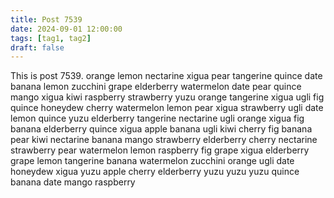 ```yaml
---
title: Post 7539
date: 2024-09-01 12:00:00
tags: [tag1, tag2]
draft: false
---
```

This is post 7539.
orange
lemon
nectarine
xigua
pear
tangerine
quince
date
banana
lemon
zucchini
grape
elderberry
watermelon
date
pear
quince
mango
xigua
kiwi
raspberry
strawberry
yuzu
orange
tangerine
xigua
ugli
fig
quince
honeydew
cherry
watermelon
lemon
pear
xigua
strawberry
ugli
date
lemon
quince
yuzu
elderberry
tangerine
nectarine
ugli
orange
xigua
fig
banana
elderberry
quince
xigua
apple
banana
ugli
kiwi
cherry
fig
banana
pear
kiwi
nectarine
banana
mango
strawberry
elderberry
cherry
nectarine
strawberry
pear
watermelon
lemon
raspberry
fig
grape
xigua
elderberry
grape
lemon
tangerine
banana
watermelon
zucchini
orange
ugli
date
honeydew
xigua
yuzu
apple
cherry
elderberry
yuzu
yuzu
yuzu
quince
banana
date
mango
raspberry
